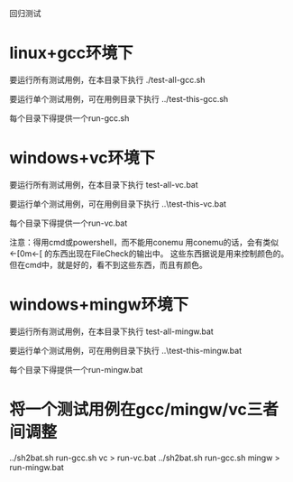回归测试

# linux+gcc环境下 
要运行所有测试用例，在本目录下执行
    ./test-all-gcc.sh

要运行单个测试用例，可在用例目录下执行
    ../test-this-gcc.sh

每个目录下得提供一个run-gcc.sh

# windows+vc环境下

要运行所有测试用例，在本目录下执行
    test-all-vc.bat

要运行单个测试用例，可在用例目录下执行
    ..\test-this-vc.bat

每个目录下得提供一个run-vc.bat


注意：得用cmd或powershell，而不能用conemu
用conemu的话，会有类似
←[0m←[
的东西出现在FileCheck的输出中。
这些东西据说是用来控制颜色的。
但在cmd中，就是好的，看不到这些东西，而且有颜色。


# windows+mingw环境下
要运行所有测试用例，在本目录下执行
    test-all-mingw.bat

要运行单个测试用例，可在用例目录下执行
    ..\test-this-mingw.bat

每个目录下得提供一个run-mingw.bat

# 将一个测试用例在gcc/mingw/vc三者间调整
../sh2bat.sh  run-gcc.sh vc > run-vc.bat
../sh2bat.sh  run-gcc.sh mingw > run-mingw.bat
